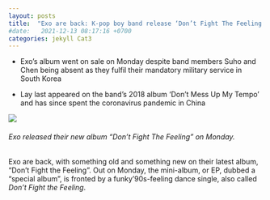 ```yaml
---
layout: posts
title:  "Exo are back: K-pop boy band release ‘Don’t Fight The Feeling’ album as Lay, D.O. and Xiumin return"
#date:   2021-12-13 08:17:16 +0700
categories: jekyll Cat3
---
```

- Exo’s album went on sale on Monday despite band members Suho and Chen being absent as they fulfil their mandatory military service in South Korea

- Lay last appeared on the band’s 2018 album ‘Don’t Mess Up My Tempo’ and has since spent the coronavirus pandemic in China

![](https://img.i-scmp.com/cdn-cgi/image/fit=contain,width=1098,format=auto/sites/default/files/styles/1200x800/public/d8/images/methode/2021/06/09/a83b9fba-c811-11eb-8e37-bfb237bd82ba_image_hires_010003.jpg?itok=GgWgJmd9&v=1623171610)
###### Exo released their new album “Don’t Fight The Feeling” on Monday.

Exo are back, with something old and something new on their latest album, “Don’t Fight the Feeling”. Out on Monday, the mini-album, or EP, dubbed a “special album”, is fronted by a funky’90s-feeling dance single, also called *Don’t Fight the Feeling*.